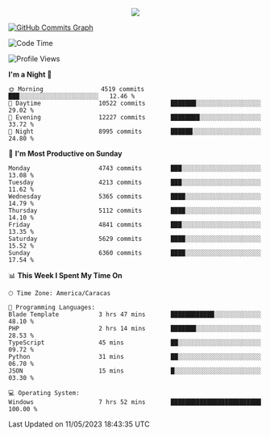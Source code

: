 <p align="center">
  <a href="http://www.github.com/thevacs">
    <img src="https://github-readme-streak-stats.herokuapp.com/?user=thevacs&stroke=ffffff&background=1c1917&ring=0891b2&fire=0891b2&currStreakNum=ffffff&currStreakLabel=0891b2&sideNums=ffffff&sideLabels=ffffff&dates=ffffff&hide_border=true" />
  </a>
  
  <a href="http://www.github.com/thevacs"><img src="https://github-readme-activity-graph.cyclic.app/graph?username=thevacs&bg_color=000000&color=ffffff&line=ff0000&point=ebebeb&area=true&hide_border=true" alt="GitHub Commits Graph" /></a>
  
</p>

<!--START_SECTION:waka-->
![Code Time](http://img.shields.io/badge/Code%20Time-1%2C375%20hrs%2024%20mins-blue)

![Profile Views](http://img.shields.io/badge/Profile%20Views-0-blue)

**I'm a Night 🦉** 

```text
🌞 Morning                4519 commits        ███░░░░░░░░░░░░░░░░░░░░░░   12.46 % 
🌆 Daytime                10522 commits       ███████░░░░░░░░░░░░░░░░░░   29.02 % 
🌃 Evening                12227 commits       ████████░░░░░░░░░░░░░░░░░   33.72 % 
🌙 Night                  8995 commits        ██████░░░░░░░░░░░░░░░░░░░   24.80 % 
```
📅 **I'm Most Productive on Sunday** 

```text
Monday                   4743 commits        ███░░░░░░░░░░░░░░░░░░░░░░   13.08 % 
Tuesday                  4213 commits        ███░░░░░░░░░░░░░░░░░░░░░░   11.62 % 
Wednesday                5365 commits        ████░░░░░░░░░░░░░░░░░░░░░   14.79 % 
Thursday                 5112 commits        ████░░░░░░░░░░░░░░░░░░░░░   14.10 % 
Friday                   4841 commits        ███░░░░░░░░░░░░░░░░░░░░░░   13.35 % 
Saturday                 5629 commits        ████░░░░░░░░░░░░░░░░░░░░░   15.52 % 
Sunday                   6360 commits        ████░░░░░░░░░░░░░░░░░░░░░   17.54 % 
```


📊 **This Week I Spent My Time On** 

```text
🕑︎ Time Zone: America/Caracas

💬 Programming Languages: 
Blade Template           3 hrs 47 mins       ████████████░░░░░░░░░░░░░   48.10 % 
PHP                      2 hrs 14 mins       ███████░░░░░░░░░░░░░░░░░░   28.53 % 
TypeScript               45 mins             ██░░░░░░░░░░░░░░░░░░░░░░░   09.72 % 
Python                   31 mins             ██░░░░░░░░░░░░░░░░░░░░░░░   06.70 % 
JSON                     15 mins             █░░░░░░░░░░░░░░░░░░░░░░░░   03.30 % 

💻 Operating System: 
Windows                  7 hrs 52 mins       █████████████████████████   100.00 % 
```


 Last Updated on 11/05/2023 18:43:35 UTC
<!--END_SECTION:waka-->
